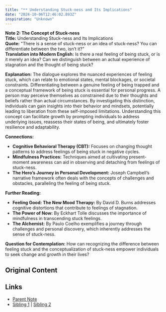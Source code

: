 ```yaml
---
title: "** Understanding Stuck-ness and Its Implications"
date: "2024-10-06T12:46:02.893Z"
inspiration: "Unknown"
---
```


  
**Note 2: The Concept of Stuck-ness**  
**Title:** Understanding Stuck-ness and Its Implications  
**Quote:** "There is a sense of stuck-ness or an idea of stuck-ness? You can differentiate between the two, isn’t it?"  
**Translation into Modern English:** Is there a real feeling of being stuck, or is it merely an idea? Can we distinguish between an actual experience of stagnation and the thought of being stuck?  
  
**Explanation:** The dialogue explores the nuanced experiences of feeling stuck, which can relate to emotional states, mental blockages, or societal constraints. Differentiating between a genuine feeling of being trapped and a conceptual framework of being stuck is essential for personal progress. A person may perceive themselves as constrained due to their thoughts and beliefs rather than actual circumstances. By investigating this distinction, individuals can gain insights into their behavior and mindsets, potentially leading to liberation from these self-imposed limitations. Understanding this concept can facilitate growth by prompting individuals to address underlying issues, reassess their states of being, and ultimately foster resilience and adaptability.  
  
**Connections:**  
- **Cognitive Behavioral Therapy (CBT):** Focuses on changing thought patterns to address feelings of being stuck in negative cycles.  
- **Mindfulness Practices:** Techniques aimed at cultivating present-moment awareness can aid in observing and detaching from feelings of stuck-ness.  
- **The Hero’s Journey in Personal Development:** Joseph Campbell’s narrative framework often deals with the concepts of challenges and obstacles, paralleling the feeling of being stuck.  
  
**Further Reading:**  
- **Feeling Good: The New Mood Therapy:** By David D. Burns addresses cognitive distortions that contribute to feelings of stagnation.  
- **The Power of Now:** By Eckhart Tolle discusses the importance of mindfulness in transcending stuck feelings.  
- **The Alchemist:** By Paulo Coelho exemplifies a journey through challenges and personal discovery, which inherently addresses the sense of stuck-ness.  
  
**Question for Contemplation:** How can recognizing the difference between feeling stuck and the conceptualization of stuck-ness empower individuals to seek change and growth in their lives?  


## Original Content



## Links

- [Parent Note](/parent-note.md)
- [Sibling 1](/zettel1.md) | [Sibling 2](/zettel2.md)
